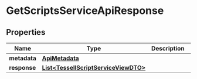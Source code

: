 

# GetScriptsServiceApiResponse


## Properties

Name | Type | Description | Notes
------------ | ------------- | ------------- | -------------
**metadata** | [**ApiMetadata**](ApiMetadata.md) |  |  [optional]
**response** | [**List&lt;TessellScriptServiceViewDTO&gt;**](TessellScriptServiceViewDTO.md) |  |  [optional]



